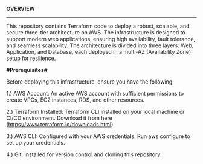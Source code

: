 **OVERVIEW**

------------------------------------------------------------------------
This repository contains Terraform code to deploy a robust, scalable, and secure three-tier architecture on AWS. The infrastructure is designed to support modern web applications, ensuring high availability, fault tolerance, and seamless scalability. The architecture is divided into three layers: Web, Application, and Database, each deployed in a multi-AZ (Availability Zone) setup for resilience.



**#Prerequisites#**


Before deploying this infrastructure, ensure you have the following:

1.) AWS Account: An active AWS account with sufficient permissions to create VPCs, EC2 instances, RDS, and other resources.

2.) Terraform Installed: Terraform CLI installed on your local machine or CI/CD environment. Download it from here (https://www.terraform.io/downloads.html)

3.) AWS CLI: Configured with your AWS credentials. Run aws configure to set up your credentials.

4.) Git: Installed for version control and cloning this repository.
